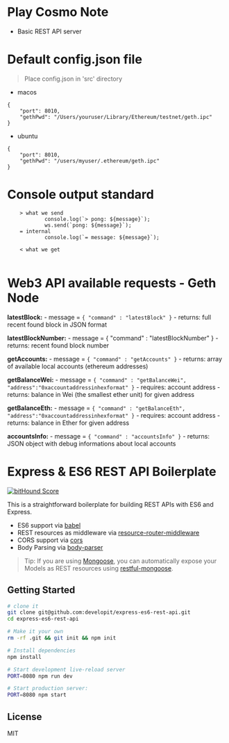 Play Cosmo Note
==================================

- Basic REST API server


Default config.json file
==================================

> Place config.json in 'src' directory

- macos
```
{
	"port": 8010,
	"gethPwd": "/Users/youruser/Library/Ethereum/testnet/geth.ipc"
}
```
- ubuntu
```
{
	"port": 8010,
	"gethPwd": "/users/myuser/.ethereum/geth.ipc"
}
```

Console output standard
==================================

```
    > what we send
            console.log(`> pong: ${message}`);
            ws.send(`pong: ${message}`);
    = internal
            console.log(`= message: ${message}`);

    < what we get


```

Web3 API available requests - Geth Node
==================================

**latestBlock:**
	- message = `{ "command" : "latestBlock" }`
	- returns: full recent found block in JSON format

**latestBlockNumber:**
	- message = { "command" : "latestBlockNumber" }
	- returns: recent found block number

**getAccounts:**
	- message = `{ "command" : "getAccounts" }`
	- returns: array of available local accounts (ethereum addresses)

**getBalanceWei:**
	- message = `{ "command" : "getBalanceWei", "address":"0xaccountaddressinhexformat" }`
	- requires: account address
	- returns: balance in Wei (the smallest ether unit) for given address

**getBalanceEth:**
	- message = `{ "command" : "getBalanceEth", "address":"0xaccountaddressinhexformat" }`
	- requires: account address
	- returns: balance in Ether for given address

**accountsInfo:**
	- message = `{ "command" : "accountsInfo" }`
	- returns: JSON object with debug informations about local accounts


Express & ES6 REST API Boilerplate
==================================

[![bitHound Score](https://www.bithound.io/github/developit/express-es6-rest-api/badges/score.svg)](https://www.bithound.io/github/developit/express-es6-rest-api)

This is a straightforward boilerplate for building REST APIs with ES6 and Express.

- ES6 support via [babel](https://babeljs.io)
- REST resources as middleware via [resource-router-middleware](https://github.com/developit/resource-router-middleware)
- CORS support via [cors](https://github.com/troygoode/node-cors)
- Body Parsing via [body-parser](https://github.com/expressjs/body-parser)

> Tip: If you are using [Mongoose](https://github.com/Automattic/mongoose), you can automatically expose your Models as REST resources using [restful-mongoose](https://git.io/restful-mongoose).


Getting Started
---------------

```sh
# clone it
git clone git@github.com:developit/express-es6-rest-api.git
cd express-es6-rest-api

# Make it your own
rm -rf .git && git init && npm init

# Install dependencies
npm install

# Start development live-reload server
PORT=8080 npm run dev

# Start production server:
PORT=8080 npm start
```

License
-------

MIT
